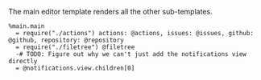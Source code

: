 The main editor template renders all the other sub-templates.

    %main.main
      = require("./actions") actions: @actions, issues: @issues, github: @github, repository: @repository
      = require("./filetree") @filetree
      -# TODO: Figure out why we can't just add the notifications view directly
      = @notifications.view.children[0]
